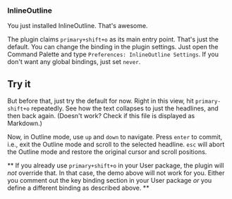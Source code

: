 ### InlineOutline

You just installed InlineOutline.  That's awesome.

The plugin claims `primary+shift+o` as its main entry point.  That's just
the default.  You can change the binding in the plugin settings.  Just open
the Command Palette and type `Preferences: InlineOutline Settings`.  If you
don't want any global bindings, just set `never`.


## Try it

But before that, just try the default for now.  Right in this view, hit
`primary-shift+o` repeatedly.  See how the text collapses to just the
headlines, and then back again.  (Doesn't work?  Check if this file is
displayed as Markdown.)

Now, in Outline mode, use `up` and `down` to navigate.  Press `enter` to
commit, i.e., exit the Outline mode and scroll to the selected headline. `esc`
will abort the Outline mode and restore the original cursor and scroll
positions.


** If you already use `primary+shift+o` in your User package, the plugin
   will *not* override that.  In that case, the demo above will not work for
   you.  Either you comment out the key binding section in your User
   package _or_ you define a different binding as described above. **

